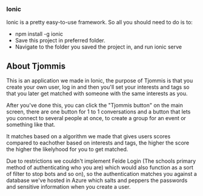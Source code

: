 ### Ionic ####
Ionic is a pretty easy-to-use framework. So all you should need to do is to:

- npm install -g ionic
- Save this project in preferred folder.
- Navigate to the folder you saved the project in, and run ionic serve



## About Tjommis ##

This is an application we made in Ionic, the purpose of Tjommis is that you create your own user, log in and then you'll set your interests and tags so that you later get matched with someone with the same interests as you.

After you've done this, you can click the "Tjommis button" on the main screen, there are one button for 1 to 1 conversations and a button that lets you connect to several people at once, to create a group for an event or something like that.

It matches based on a algorithm we made that gives users scores compared to eachother based on interests and tags, the higher the score the higher the likelyhood for you to get matched.

Due to restrictions we couldn't implement Feide Login (The schools primary method of authenticating who you are) which would also function as a sort of filter to stop bots and so on), so the authentication matches you against a database we've hosted in Azure which salts and peppers the passwords and sensitive information when you create a user.
